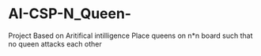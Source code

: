 # AI-CSP-N_Queen-
Project Based on Aritifical intilligence
Place queens on n*n board such that no queen attacks each other 
